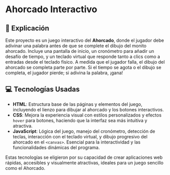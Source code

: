 # Ahorcado Interactivo

## 📖 Explicación
Este proyecto es un juego interactivo del **Ahorcado**, donde el jugador debe adivinar una palabra antes de que se complete el dibujo del monito ahorcado. Incluye una pantalla de inicio, un cronómetro para añadir un desafío de tiempo, y un teclado virtual que responde tanto a clics como a entradas desde el teclado físico. A medida que el jugador falla, el dibujo del ahorcado se completa parte por parte. Si el tiempo se agota o el dibujo se completa, el jugador pierde; si adivina la palabra, ¡gana!

## 💻 Tecnologías Usadas
- **HTML**: Estructura base de las páginas y elementos del juego, incluyendo el lienzo para dibujar al ahorcado y los botones interactivos.
- **CSS**: Mejora la experiencia visual con estilos personalizados y efectos `hover` para botones, haciendo que la interfaz sea más intuitiva y atractiva.
- **JavaScript**: Lógica del juego, manejo del cronómetro, detección de teclas, interacción con el teclado virtual, y dibujo progresivo del ahorcado en el `<canvas>`. Esencial para la interactividad y las funcionalidades dinámicas del programa.

Estas tecnologías se eligieron por su capacidad de crear aplicaciones web rápidas, accesibles y visualmente atractivas, ideales para un juego sencillo como el Ahorcado.
